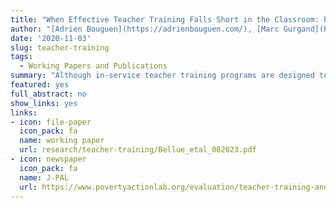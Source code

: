 ```yaml
---
title: "When Effective Teacher Training Falls Short in the Classroom: Evidence from an Experiment in Primary Schools"
author: "[Adrien Bouguen](https://adrienbouguen.com/), [Marc Gurgand](https://www.parisschoolofeconomics.eu/en/gurgand-marc/), Valerie Munier and [André Tricot](http://andre.tricot.pagesperso-orange.fr/). "
date: '2020-11-03'
slug: teacher-training
tags:
  - Working Papers and Publications
summary: "Although in-service teacher training programs are designed to enhance the performance of several cohorts of students, there is little evidence on the persistence of their effects. We present the two-year results of a large-scale randomized study of an intensive in-service teacher training program conducted in France during and after the training program's implementation year. Our results highlight the short-run effectiveness of the training program: it successfully improves students' performance but only during the implementation year. A detailed analysis of teachers' outcomes indicates that teachers changed their pedagogical vision and practices but struggled to apply skills to contents not directly covered during training."
featured: yes
full_abstract: no
show_links: yes
links:
- icon: file-paper
  icon_pack: fa
  name: working paper
  url: research/teacher-training/Bellue_etal_082023.pdf
- icon: newspaper
  icon_pack: fa
  name: J-PAL
  url: https://www.povertyactionlab.org/evaluation/teacher-training-and-student-achievement-science-evidence-france
---
```

